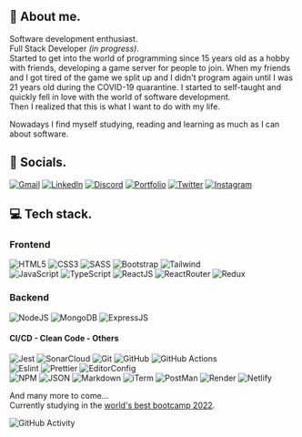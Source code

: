 ## 📝 About me.
Software development enthusiast.
<br>Full Stack Developer _(in progress)_.
<br>Started to get into the world of programming since 15 years old as a hobby with friends, developing a game server for people to join. When my friends and I got tired of the game we split up and I didn't program again until I was 21 years old during the COVID-19 quarantine. I started to self-taught and quickly fell in love with the world of software development.<br>Then I realized that this is what I want to do with my life.

Nowadays I find myself studying, reading and learning as much as I can about software.


## 👥 Socials.
[![Gmail](https://img.shields.io/badge/Gmail-D14836?style=for-the-badge&logo=gmail&logoColor=white)](mailto:joaquingodoy2407@gmail.com)
[![LinkedIn](https://img.shields.io/badge/linkedin-%230077B5.svg?style=for-the-badge&logo=linkedin&logoColor=white)](https://www.linkedin.com/in/joaquin--godoy/)
[![Discord](https://img.shields.io/badge/Discord-5865F2?style=for-the-badge&logo=discord&logoColor=white)](https://discordapp.com/users/454876339330088991)
[![Portfolio](https://img.shields.io/badge/Portfolio-%23000000.svg?style=for-the-badge&logo=firefox&logoColor=#FF7139)](https://joaquingodoy.com)
[![Twitter](https://img.shields.io/badge/Twitter-1DA1F2?style=for-the-badge&logo=twitter&logoColor=white)](https://twitter.com/JoaccoDev)
[![Instagram](https://img.shields.io/badge/Instagram-E4405F?style=for-the-badge&logo=instagram&logoColor=white)](https://instagram.com/joaccogodoy99)

## 💻 Tech stack.
### Frontend
![HTML5](https://img.shields.io/badge/HTML5-E34F26?style=for-the-badge&logo=html5&logoColor=white)
![CSS3](https://img.shields.io/badge/CSS3-1572B6?style=for-the-badge&logo=css3&logoColor=white)
![SASS](https://img.shields.io/badge/Sass-CC6699?style=for-the-badge&logo=sass&logoColor=white)
![Bootstrap](https://img.shields.io/badge/Bootstrap-563D7C?style=for-the-badge&logo=bootstrap&logoColor=white)
![Tailwind](https://img.shields.io/badge/Tailwind_CSS-38B2AC?style=for-the-badge&logo=tailwind-css&logoColor=white)<br>
![JavaScript](https://img.shields.io/badge/JavaScript-323330?style=for-the-badge&logo=javascript&logoColor=F7DF1E)
![TypeScript](https://img.shields.io/badge/TypeScript-007ACC?style=for-the-badge&logo=typescript&logoColor=white)
![ReactJS](https://img.shields.io/badge/React-20232A?style=for-the-badge&logo=react&logoColor=61DAFB)
![ReactRouter](https://img.shields.io/badge/React_Router-CA4245?style=for-the-badge&logo=react-router&logoColor=white)
![Redux](https://img.shields.io/badge/Redux-593D88?style=for-the-badge&logo=redux&logoColor=white)
### Backend
![NodeJS](https://img.shields.io/badge/Node.js-339933?style=for-the-badge&logo=nodedotjs&logoColor=white)
![MongoDB](https://img.shields.io/badge/MongoDB-4EA94B?style=for-the-badge&logo=mongodb&logoColor=white)
![ExpressJS](https://img.shields.io/badge/Express.js-000000?style=for-the-badge&logo=express&logoColor=white)
#### CI/CD - Clean Code - Others
![Jest](https://img.shields.io/badge/Jest-C21325?style=for-the-badge&logo=jest&logoColor=white)
![SonarCloud](https://img.shields.io/badge/Sonar%20cloud-F3702A?style=for-the-badge&logo=sonarcloud&logoColor=white)
![Git](https://img.shields.io/badge/GIT-E44C30?style=for-the-badge&logo=git&logoColor=white)
![GitHub](https://img.shields.io/badge/GitHub-100000?style=for-the-badge&logo=github&logoColor=white)
![GitHub Actions](https://img.shields.io/badge/GitHub_Actions-2088FF?style=for-the-badge&logo=github-actions&logoColor=white)<br>
![Eslint](https://img.shields.io/badge/eslint-3A33D1?style=for-the-badge&logo=eslint&logoColor=white)
![Prettier](https://img.shields.io/badge/prettier-1A2C34?style=for-the-badge&logo=prettier&logoColor=F7BA3E)
![EditorConfig](https://img.shields.io/badge/Editor%20Config-E0EFEF?style=for-the-badge&logo=editorconfig&logoColor=000)<br>
![NPM](https://img.shields.io/badge/npm-CB3837?style=for-the-badge&logo=npm&logoColor=white)
![JSON](https://img.shields.io/badge/json-5E5C5C?style=for-the-badge&logo=json&logoColor=white)
![Markdown](https://img.shields.io/badge/Markdown-000000?style=for-the-badge&logo=markdown&logoColor=white)
![iTerm](https://img.shields.io/badge/iTerm2-000000?style=for-the-badge&logo=iterm2&logoColor=white)
![PostMan](https://img.shields.io/badge/Postman-FF6C37?style=for-the-badge&logo=Postman&logoColor=white)
![Render](https://img.shields.io/badge/Render-46E3B7?style=for-the-badge&logo=render&logoColor=white)
![Netlify](https://img.shields.io/badge/Netlify-00C7B7?style=for-the-badge&logo=netlify&logoColor=white)

And many more to come...
<br>Currently studying in the [world's best bootcamp 2022](https://isdicoders.com/bootcamps/desarrollo-web-full-stack/?utm_source=google-ads&utm_medium=paid-search&utm_campaign=isdicoders_tck_paid-search_prospecting_google-ads_web_marca_Isdi-coders-2022_na-site-section_na-ad-size_na-served-type_na-princing).

![GitHub Activity](https://github-readme-activity-graph.cyclic.app/graph?username=JoaccoG&theme=react-dark)
